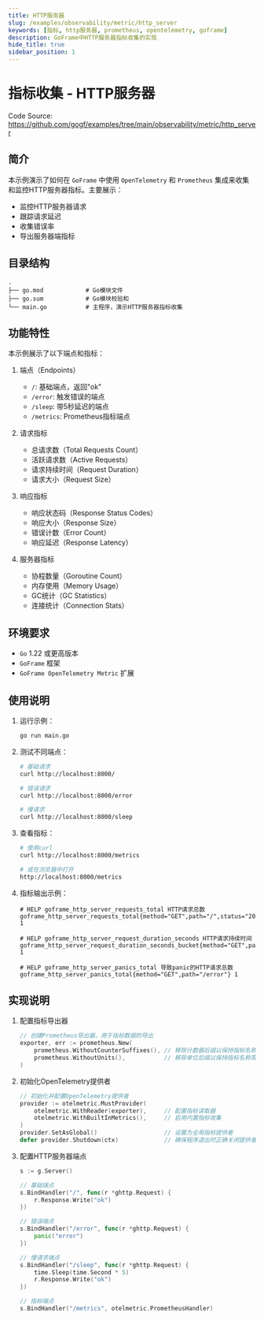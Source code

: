 ```yaml
---
title: HTTP服务器
slug: /examples/observability/metric/http_server
keywords: [指标, http服务器, prometheus, opentelemetry, goframe]
description: GoFrame中HTTP服务器指标收集的实现
hide_title: true
sidebar_position: 1
---
```


# 指标收集 - HTTP服务器

Code Source: https://github.com/gogf/examples/tree/main/observability/metric/http_server


## 简介

本示例演示了如何在 `GoFrame` 中使用 `OpenTelemetry` 和 `Prometheus` 集成来收集和监控HTTP服务器指标。主要展示：
- 监控HTTP服务器请求
- 跟踪请求延迟
- 收集错误率
- 导出服务器端指标

## 目录结构

```text
.
├── go.mod            # Go模块文件
├── go.sum            # Go模块校验和
└── main.go           # 主程序，演示HTTP服务器指标收集
```

## 功能特性

本示例展示了以下端点和指标：

1. 端点（Endpoints）
   - `/`: 基础端点，返回"ok"
   - `/error`: 触发错误的端点
   - `/sleep`: 带5秒延迟的端点
   - `/metrics`: Prometheus指标端点

2. 请求指标
   - 总请求数（Total Requests Count）
   - 活跃请求数（Active Requests）
   - 请求持续时间（Request Duration）
   - 请求大小（Request Size）

3. 响应指标
   - 响应状态码（Response Status Codes）
   - 响应大小（Response Size）
   - 错误计数（Error Count）
   - 响应延迟（Response Latency）

4. 服务器指标
   - 协程数量（Goroutine Count）
   - 内存使用（Memory Usage）
   - GC统计（GC Statistics）
   - 连接统计（Connection Stats）

## 环境要求

- `Go` 1.22 或更高版本
- `GoFrame` 框架
- `GoFrame OpenTelemetry Metric` 扩展

## 使用说明

1. 运行示例：
   ```bash
   go run main.go
   ```

2. 测试不同端点：
   ```bash
   # 基础请求
   curl http://localhost:8000/
   
   # 错误请求
   curl http://localhost:8000/error
   
   # 慢请求
   curl http://localhost:8000/sleep
   ```

3. 查看指标：
   ```bash
   # 使用curl
   curl http://localhost:8000/metrics
   
   # 或在浏览器中打开
   http://localhost:8000/metrics
   ```

4. 指标输出示例：
   ```text
   # HELP goframe_http_server_requests_total HTTP请求总数
   goframe_http_server_requests_total{method="GET",path="/",status="200"} 1
   
   # HELP goframe_http_server_request_duration_seconds HTTP请求持续时间
   goframe_http_server_request_duration_seconds_bucket{method="GET",path="/sleep",status="200",le="5.0"} 1
   
   # HELP goframe_http_server_panics_total 导致panic的HTTP请求总数
   goframe_http_server_panics_total{method="GET",path="/error"} 1
   ```

## 实现说明

1. 配置指标导出器
   ```go
   // 创建Prometheus导出器，用于指标数据的导出
   exporter, err := prometheus.New(
       prometheus.WithoutCounterSuffixes(), // 移除计数器后缀以保持指标名称简洁
       prometheus.WithoutUnits(),           // 移除单位后缀以保持指标名称简洁
   )
   ```

2. 初始化OpenTelemetry提供者
   ```go
   // 初始化并配置OpenTelemetry提供者
   provider := otelmetric.MustProvider(
       otelmetric.WithReader(exporter),     // 配置指标读取器
       otelmetric.WithBuiltInMetrics(),     // 启用内置指标收集
   )
   provider.SetAsGlobal()                   // 设置为全局指标提供者
   defer provider.Shutdown(ctx)             // 确保程序退出时正确关闭提供者
   ```

3. 配置HTTP服务器端点
   ```go
   s := g.Server()

   // 基础端点
   s.BindHandler("/", func(r *ghttp.Request) {
       r.Response.Write("ok")
   })

   // 错误端点
   s.BindHandler("/error", func(r *ghttp.Request) {
       panic("error")
   })

   // 慢请求端点
   s.BindHandler("/sleep", func(r *ghttp.Request) {
       time.Sleep(time.Second * 5)
       r.Response.Write("ok")
   })

   // 指标端点
   s.BindHandler("/metrics", otelmetric.PrometheusHandler)
   ```
